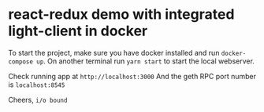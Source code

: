 # react-redux demo with integrated light-client in docker

To start the project, make sure you have docker installed and run `docker-compose up`.
On another terminal run `yarn start` to start the local webserver.

Check running app at `http://localhost:3000`
And the geth RPC port number is `localhost:8545`

Cheers,
`i/o bound`
